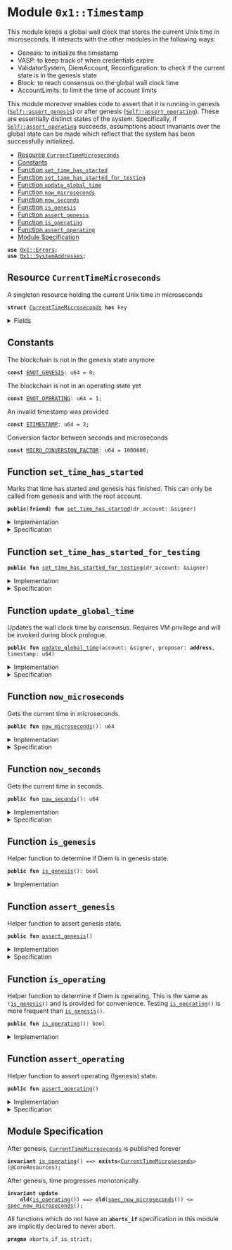 
<a name="0x1_Timestamp"></a>

# Module `0x1::Timestamp`

This module keeps a global wall clock that stores the current Unix time in microseconds.
It interacts with the other modules in the following ways:

* Genesis: to initialize the timestamp
* VASP: to keep track of when credentials expire
* ValidatorSystem, DiemAccount, Reconfiguration: to check if the current state is in the genesis state
* Block: to reach consensus on the global wall clock time
* AccountLimits: to limit the time of account limits

This module moreover enables code to assert that it is running in genesis (<code><a href="Timestamp.md#0x1_Timestamp_assert_genesis">Self::assert_genesis</a></code>) or after
genesis (<code><a href="Timestamp.md#0x1_Timestamp_assert_operating">Self::assert_operating</a></code>). These are essentially distinct states of the system. Specifically,
if <code><a href="Timestamp.md#0x1_Timestamp_assert_operating">Self::assert_operating</a></code> succeeds, assumptions about invariants over the global state can be made
which reflect that the system has been successfully initialized.


-  [Resource `CurrentTimeMicroseconds`](#0x1_Timestamp_CurrentTimeMicroseconds)
-  [Constants](#@Constants_0)
-  [Function `set_time_has_started`](#0x1_Timestamp_set_time_has_started)
-  [Function `set_time_has_started_for_testing`](#0x1_Timestamp_set_time_has_started_for_testing)
-  [Function `update_global_time`](#0x1_Timestamp_update_global_time)
-  [Function `now_microseconds`](#0x1_Timestamp_now_microseconds)
-  [Function `now_seconds`](#0x1_Timestamp_now_seconds)
-  [Function `is_genesis`](#0x1_Timestamp_is_genesis)
-  [Function `assert_genesis`](#0x1_Timestamp_assert_genesis)
-  [Function `is_operating`](#0x1_Timestamp_is_operating)
-  [Function `assert_operating`](#0x1_Timestamp_assert_operating)
-  [Module Specification](#@Module_Specification_1)


<pre><code><b>use</b> <a href="../../../../../../../aptos-framework/releases/artifacts/current/build/MoveStdlib/docs/Errors.md#0x1_Errors">0x1::Errors</a>;
<b>use</b> <a href="SystemAddresses.md#0x1_SystemAddresses">0x1::SystemAddresses</a>;
</code></pre>



<a name="0x1_Timestamp_CurrentTimeMicroseconds"></a>

## Resource `CurrentTimeMicroseconds`

A singleton resource holding the current Unix time in microseconds


<pre><code><b>struct</b> <a href="Timestamp.md#0x1_Timestamp_CurrentTimeMicroseconds">CurrentTimeMicroseconds</a> <b>has</b> key
</code></pre>



<details>
<summary>Fields</summary>


<dl>
<dt>
<code>microseconds: u64</code>
</dt>
<dd>

</dd>
</dl>


</details>

<a name="@Constants_0"></a>

## Constants


<a name="0x1_Timestamp_ENOT_GENESIS"></a>

The blockchain is not in the genesis state anymore


<pre><code><b>const</b> <a href="Timestamp.md#0x1_Timestamp_ENOT_GENESIS">ENOT_GENESIS</a>: u64 = 0;
</code></pre>



<a name="0x1_Timestamp_ENOT_OPERATING"></a>

The blockchain is not in an operating state yet


<pre><code><b>const</b> <a href="Timestamp.md#0x1_Timestamp_ENOT_OPERATING">ENOT_OPERATING</a>: u64 = 1;
</code></pre>



<a name="0x1_Timestamp_ETIMESTAMP"></a>

An invalid timestamp was provided


<pre><code><b>const</b> <a href="Timestamp.md#0x1_Timestamp_ETIMESTAMP">ETIMESTAMP</a>: u64 = 2;
</code></pre>



<a name="0x1_Timestamp_MICRO_CONVERSION_FACTOR"></a>

Conversion factor between seconds and microseconds


<pre><code><b>const</b> <a href="Timestamp.md#0x1_Timestamp_MICRO_CONVERSION_FACTOR">MICRO_CONVERSION_FACTOR</a>: u64 = 1000000;
</code></pre>



<a name="0x1_Timestamp_set_time_has_started"></a>

## Function `set_time_has_started`

Marks that time has started and genesis has finished. This can only be called from genesis and with the root
account.


<pre><code><b>public</b>(<b>friend</b>) <b>fun</b> <a href="Timestamp.md#0x1_Timestamp_set_time_has_started">set_time_has_started</a>(dr_account: &signer)
</code></pre>



<details>
<summary>Implementation</summary>


<pre><code><b>public</b>(<b>friend</b>) <b>fun</b> <a href="Timestamp.md#0x1_Timestamp_set_time_has_started">set_time_has_started</a>(dr_account: &signer) {
    <a href="Timestamp.md#0x1_Timestamp_assert_genesis">assert_genesis</a>();
    <a href="SystemAddresses.md#0x1_SystemAddresses_assert_core_resource">SystemAddresses::assert_core_resource</a>(dr_account);
    <b>let</b> timer = <a href="Timestamp.md#0x1_Timestamp_CurrentTimeMicroseconds">CurrentTimeMicroseconds</a> { microseconds: 0 };
    <b>move_to</b>(dr_account, timer);
}
</code></pre>



</details>

<details>
<summary>Specification</summary>


This function can't be verified on its own and has to be verified in the context of Genesis execution.

After time has started, all invariants guarded by <code><a href="Timestamp.md#0x1_Timestamp_is_operating">Timestamp::is_operating</a></code> will become activated
and need to hold.


<pre><code><b>pragma</b> delegate_invariants_to_caller;
<b>include</b> <a href="Timestamp.md#0x1_Timestamp_AbortsIfNotGenesis">AbortsIfNotGenesis</a>;
<b>include</b> <a href="SystemAddresses.md#0x1_SystemAddresses_AbortsIfNotCoreResource">SystemAddresses::AbortsIfNotCoreResource</a>{addr: <a href="../../../../../../../aptos-framework/releases/artifacts/current/build/MoveStdlib/docs/Signer.md#0x1_Signer_address_of">Signer::address_of</a>(dr_account)};
<b>ensures</b> <a href="Timestamp.md#0x1_Timestamp_is_operating">is_operating</a>();
</code></pre>



</details>

<a name="0x1_Timestamp_set_time_has_started_for_testing"></a>

## Function `set_time_has_started_for_testing`



<pre><code><b>public</b> <b>fun</b> <a href="Timestamp.md#0x1_Timestamp_set_time_has_started_for_testing">set_time_has_started_for_testing</a>(dr_account: &signer)
</code></pre>



<details>
<summary>Implementation</summary>


<pre><code><b>public</b> <b>fun</b> <a href="Timestamp.md#0x1_Timestamp_set_time_has_started_for_testing">set_time_has_started_for_testing</a>(dr_account: &signer) {
    <a href="Timestamp.md#0x1_Timestamp_set_time_has_started">set_time_has_started</a>(dr_account);
}
</code></pre>



</details>

<details>
<summary>Specification</summary>



<pre><code><b>pragma</b> verify = <b>false</b>;
</code></pre>



</details>

<a name="0x1_Timestamp_update_global_time"></a>

## Function `update_global_time`

Updates the wall clock time by consensus. Requires VM privilege and will be invoked during block prologue.


<pre><code><b>public</b> <b>fun</b> <a href="Timestamp.md#0x1_Timestamp_update_global_time">update_global_time</a>(account: &signer, proposer: <b>address</b>, timestamp: u64)
</code></pre>



<details>
<summary>Implementation</summary>


<pre><code><b>public</b> <b>fun</b> <a href="Timestamp.md#0x1_Timestamp_update_global_time">update_global_time</a>(
    account: &signer,
    proposer: <b>address</b>,
    timestamp: u64
) <b>acquires</b> <a href="Timestamp.md#0x1_Timestamp_CurrentTimeMicroseconds">CurrentTimeMicroseconds</a> {
    <a href="Timestamp.md#0x1_Timestamp_assert_operating">assert_operating</a>();
    // Can only be invoked by DiemVM signer.
    <a href="SystemAddresses.md#0x1_SystemAddresses_assert_vm">SystemAddresses::assert_vm</a>(account);

    <b>let</b> global_timer = <b>borrow_global_mut</b>&lt;<a href="Timestamp.md#0x1_Timestamp_CurrentTimeMicroseconds">CurrentTimeMicroseconds</a>&gt;(@CoreResources);
    <b>let</b> now = global_timer.microseconds;
    <b>if</b> (proposer == @VMReserved) {
        // NIL block <b>with</b> null <b>address</b> <b>as</b> proposer. <a href="Timestamp.md#0x1_Timestamp">Timestamp</a> must be equal.
        <b>assert</b>!(now == timestamp, <a href="../../../../../../../aptos-framework/releases/artifacts/current/build/MoveStdlib/docs/Errors.md#0x1_Errors_invalid_argument">Errors::invalid_argument</a>(<a href="Timestamp.md#0x1_Timestamp_ETIMESTAMP">ETIMESTAMP</a>));
    } <b>else</b> {
        // Normal block. Time must advance
        <b>assert</b>!(now &lt; timestamp, <a href="../../../../../../../aptos-framework/releases/artifacts/current/build/MoveStdlib/docs/Errors.md#0x1_Errors_invalid_argument">Errors::invalid_argument</a>(<a href="Timestamp.md#0x1_Timestamp_ETIMESTAMP">ETIMESTAMP</a>));
    };
    global_timer.microseconds = timestamp;
}
</code></pre>



</details>

<details>
<summary>Specification</summary>



<pre><code><b>pragma</b> opaque;
<b>modifies</b> <b>global</b>&lt;<a href="Timestamp.md#0x1_Timestamp_CurrentTimeMicroseconds">CurrentTimeMicroseconds</a>&gt;(@CoreResources);
<b>let</b> now = <a href="Timestamp.md#0x1_Timestamp_spec_now_microseconds">spec_now_microseconds</a>();
<b>let</b> <b>post</b> post_now = <a href="Timestamp.md#0x1_Timestamp_spec_now_microseconds">spec_now_microseconds</a>();
</code></pre>


Conditions unique for abstract and concrete version of this function.


<pre><code><b>include</b> <a href="Timestamp.md#0x1_Timestamp_AbortsIfNotOperating">AbortsIfNotOperating</a>;
<b>include</b> <a href="SystemAddresses.md#0x1_SystemAddresses_AbortsIfNotVM">SystemAddresses::AbortsIfNotVM</a>;
<b>ensures</b> post_now == timestamp;
</code></pre>


Conditions we only check for the implementation, but do not pass to the caller.


<pre><code><b>aborts_if</b> [concrete]
    (<b>if</b> (proposer == @VMReserved) {
        now != timestamp
     } <b>else</b>  {
        now &gt;= timestamp
     }
    )
    <b>with</b> <a href="../../../../../../../aptos-framework/releases/artifacts/current/build/MoveStdlib/docs/Errors.md#0x1_Errors_INVALID_ARGUMENT">Errors::INVALID_ARGUMENT</a>;
</code></pre>



</details>

<a name="0x1_Timestamp_now_microseconds"></a>

## Function `now_microseconds`

Gets the current time in microseconds.


<pre><code><b>public</b> <b>fun</b> <a href="Timestamp.md#0x1_Timestamp_now_microseconds">now_microseconds</a>(): u64
</code></pre>



<details>
<summary>Implementation</summary>


<pre><code><b>public</b> <b>fun</b> <a href="Timestamp.md#0x1_Timestamp_now_microseconds">now_microseconds</a>(): u64 <b>acquires</b> <a href="Timestamp.md#0x1_Timestamp_CurrentTimeMicroseconds">CurrentTimeMicroseconds</a> {
    <a href="Timestamp.md#0x1_Timestamp_assert_operating">assert_operating</a>();
    <b>borrow_global</b>&lt;<a href="Timestamp.md#0x1_Timestamp_CurrentTimeMicroseconds">CurrentTimeMicroseconds</a>&gt;(@CoreResources).microseconds
}
</code></pre>



</details>

<details>
<summary>Specification</summary>



<pre><code><b>pragma</b> opaque;
<b>include</b> <a href="Timestamp.md#0x1_Timestamp_AbortsIfNotOperating">AbortsIfNotOperating</a>;
<b>ensures</b> result == <a href="Timestamp.md#0x1_Timestamp_spec_now_microseconds">spec_now_microseconds</a>();
</code></pre>




<a name="0x1_Timestamp_spec_now_microseconds"></a>


<pre><code><b>fun</b> <a href="Timestamp.md#0x1_Timestamp_spec_now_microseconds">spec_now_microseconds</a>(): u64 {
   <b>global</b>&lt;<a href="Timestamp.md#0x1_Timestamp_CurrentTimeMicroseconds">CurrentTimeMicroseconds</a>&gt;(@CoreResources).microseconds
}
</code></pre>



</details>

<a name="0x1_Timestamp_now_seconds"></a>

## Function `now_seconds`

Gets the current time in seconds.


<pre><code><b>public</b> <b>fun</b> <a href="Timestamp.md#0x1_Timestamp_now_seconds">now_seconds</a>(): u64
</code></pre>



<details>
<summary>Implementation</summary>


<pre><code><b>public</b> <b>fun</b> <a href="Timestamp.md#0x1_Timestamp_now_seconds">now_seconds</a>(): u64 <b>acquires</b> <a href="Timestamp.md#0x1_Timestamp_CurrentTimeMicroseconds">CurrentTimeMicroseconds</a> {
    <a href="Timestamp.md#0x1_Timestamp_now_microseconds">now_microseconds</a>() / <a href="Timestamp.md#0x1_Timestamp_MICRO_CONVERSION_FACTOR">MICRO_CONVERSION_FACTOR</a>
}
</code></pre>



</details>

<details>
<summary>Specification</summary>



<pre><code><b>pragma</b> opaque;
<b>include</b> <a href="Timestamp.md#0x1_Timestamp_AbortsIfNotOperating">AbortsIfNotOperating</a>;
<b>ensures</b> result == <a href="Timestamp.md#0x1_Timestamp_spec_now_seconds">spec_now_seconds</a>();
</code></pre>




<a name="0x1_Timestamp_spec_now_seconds"></a>


<pre><code><b>fun</b> <a href="Timestamp.md#0x1_Timestamp_spec_now_seconds">spec_now_seconds</a>(): u64 {
   <a href="Timestamp.md#0x1_Timestamp_spec_now_microseconds">spec_now_microseconds</a>() / <a href="Timestamp.md#0x1_Timestamp_MICRO_CONVERSION_FACTOR">MICRO_CONVERSION_FACTOR</a>
}
</code></pre>



</details>

<a name="0x1_Timestamp_is_genesis"></a>

## Function `is_genesis`

Helper function to determine if Diem is in genesis state.


<pre><code><b>public</b> <b>fun</b> <a href="Timestamp.md#0x1_Timestamp_is_genesis">is_genesis</a>(): bool
</code></pre>



<details>
<summary>Implementation</summary>


<pre><code><b>public</b> <b>fun</b> <a href="Timestamp.md#0x1_Timestamp_is_genesis">is_genesis</a>(): bool {
    !<b>exists</b>&lt;<a href="Timestamp.md#0x1_Timestamp_CurrentTimeMicroseconds">CurrentTimeMicroseconds</a>&gt;(@CoreResources)
}
</code></pre>



</details>

<a name="0x1_Timestamp_assert_genesis"></a>

## Function `assert_genesis`

Helper function to assert genesis state.


<pre><code><b>public</b> <b>fun</b> <a href="Timestamp.md#0x1_Timestamp_assert_genesis">assert_genesis</a>()
</code></pre>



<details>
<summary>Implementation</summary>


<pre><code><b>public</b> <b>fun</b> <a href="Timestamp.md#0x1_Timestamp_assert_genesis">assert_genesis</a>() {
    <b>assert</b>!(<a href="Timestamp.md#0x1_Timestamp_is_genesis">is_genesis</a>(), <a href="../../../../../../../aptos-framework/releases/artifacts/current/build/MoveStdlib/docs/Errors.md#0x1_Errors_invalid_state">Errors::invalid_state</a>(<a href="Timestamp.md#0x1_Timestamp_ENOT_GENESIS">ENOT_GENESIS</a>));
}
</code></pre>



</details>

<details>
<summary>Specification</summary>



<pre><code><b>pragma</b> opaque = <b>true</b>;
<b>include</b> <a href="Timestamp.md#0x1_Timestamp_AbortsIfNotGenesis">AbortsIfNotGenesis</a>;
</code></pre>



</details>

<a name="0x1_Timestamp_is_operating"></a>

## Function `is_operating`

Helper function to determine if Diem is operating. This is the same as <code>!<a href="Timestamp.md#0x1_Timestamp_is_genesis">is_genesis</a>()</code> and is provided
for convenience. Testing <code><a href="Timestamp.md#0x1_Timestamp_is_operating">is_operating</a>()</code> is more frequent than <code><a href="Timestamp.md#0x1_Timestamp_is_genesis">is_genesis</a>()</code>.


<pre><code><b>public</b> <b>fun</b> <a href="Timestamp.md#0x1_Timestamp_is_operating">is_operating</a>(): bool
</code></pre>



<details>
<summary>Implementation</summary>


<pre><code><b>public</b> <b>fun</b> <a href="Timestamp.md#0x1_Timestamp_is_operating">is_operating</a>(): bool {
    <b>exists</b>&lt;<a href="Timestamp.md#0x1_Timestamp_CurrentTimeMicroseconds">CurrentTimeMicroseconds</a>&gt;(@CoreResources)
}
</code></pre>



</details>

<a name="0x1_Timestamp_assert_operating"></a>

## Function `assert_operating`

Helper function to assert operating (!genesis) state.


<pre><code><b>public</b> <b>fun</b> <a href="Timestamp.md#0x1_Timestamp_assert_operating">assert_operating</a>()
</code></pre>



<details>
<summary>Implementation</summary>


<pre><code><b>public</b> <b>fun</b> <a href="Timestamp.md#0x1_Timestamp_assert_operating">assert_operating</a>() {
    <b>assert</b>!(<a href="Timestamp.md#0x1_Timestamp_is_operating">is_operating</a>(), <a href="../../../../../../../aptos-framework/releases/artifacts/current/build/MoveStdlib/docs/Errors.md#0x1_Errors_invalid_state">Errors::invalid_state</a>(<a href="Timestamp.md#0x1_Timestamp_ENOT_OPERATING">ENOT_OPERATING</a>));
}
</code></pre>



</details>

<details>
<summary>Specification</summary>



<pre><code><b>pragma</b> opaque = <b>true</b>;
<b>include</b> <a href="Timestamp.md#0x1_Timestamp_AbortsIfNotOperating">AbortsIfNotOperating</a>;
</code></pre>


Helper schema to specify that a function aborts if not operating.


<a name="0x1_Timestamp_AbortsIfNotOperating"></a>


<pre><code><b>schema</b> <a href="Timestamp.md#0x1_Timestamp_AbortsIfNotOperating">AbortsIfNotOperating</a> {
    <b>aborts_if</b> !<a href="Timestamp.md#0x1_Timestamp_is_operating">is_operating</a>() <b>with</b> <a href="../../../../../../../aptos-framework/releases/artifacts/current/build/MoveStdlib/docs/Errors.md#0x1_Errors_INVALID_STATE">Errors::INVALID_STATE</a>;
}
</code></pre>



</details>

<a name="@Module_Specification_1"></a>

## Module Specification



After genesis, <code><a href="Timestamp.md#0x1_Timestamp_CurrentTimeMicroseconds">CurrentTimeMicroseconds</a></code> is published forever


<pre><code><b>invariant</b> <a href="Timestamp.md#0x1_Timestamp_is_operating">is_operating</a>() ==&gt; <b>exists</b>&lt;<a href="Timestamp.md#0x1_Timestamp_CurrentTimeMicroseconds">CurrentTimeMicroseconds</a>&gt;(@CoreResources);
</code></pre>


After genesis, time progresses monotonically.


<pre><code><b>invariant</b> <b>update</b>
    <b>old</b>(<a href="Timestamp.md#0x1_Timestamp_is_operating">is_operating</a>()) ==&gt; <b>old</b>(<a href="Timestamp.md#0x1_Timestamp_spec_now_microseconds">spec_now_microseconds</a>()) &lt;= <a href="Timestamp.md#0x1_Timestamp_spec_now_microseconds">spec_now_microseconds</a>();
</code></pre>



All functions which do not have an <code><b>aborts_if</b></code> specification in this module are implicitly declared
to never abort.


<pre><code><b>pragma</b> aborts_if_is_strict;
</code></pre>


[//]: # ("File containing references which can be used from documentation")
[ACCESS_CONTROL]: https://github.com/diem/dip/blob/main/dips/dip-2.md
[ROLE]: https://github.com/diem/dip/blob/main/dips/dip-2.md#roles
[PERMISSION]: https://github.com/diem/dip/blob/main/dips/dip-2.md#permissions
